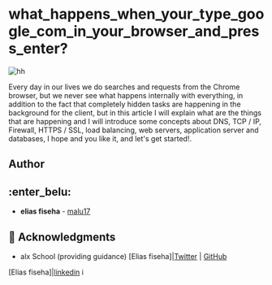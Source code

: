 # what_happens_when_your_type_google_com_in_your_browser_and_press_enter?

![hh](https://cdn-images-1.medium.com/max/1200/1*HON5oXLaNlY6Fkaw593AuA.png)

Every day in our lives we do searches and requests from the Chrome browser, but we never see what happens internally with everything, in addition to the fact that completely hidden tasks are happening in the background for the client, but in this article I will explain what are the things that are happening and I will introduce some concepts about DNS, TCP / IP, Firewall, HTTPS / SSL, load balancing, web servers, application server and databases, I hope and you like it, and let's get started!.

## Author
## :enter_belu: 
* **elias fiseha** - [malu17](https://github.com/malu17)

## :mega: Acknowledgments

* alx School (providing guidance)
[Elias fiseha]|[Twitter](https://twitter.com/eliasfiseha1) | [GitHub](https://github.com/malu17)

[Elias fiseha]|[linkedin](https://linkedin.com/in/ella-fiseha-927673232)
i